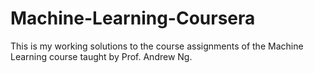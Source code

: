 # Machine-Learning-Coursera
This is my working solutions to the course assignments of the Machine Learning course taught by Prof. Andrew Ng.

